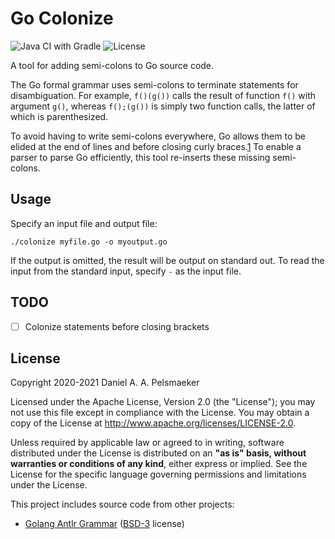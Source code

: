 # Go Colonize

![Java CI with Gradle](https://github.com/Virtlink/go-colonize/workflows/Java%20CI%20with%20Gradle/badge.svg)
![License](https://img.shields.io/github/license/virtlink/go-colonize)

A tool for adding semi-colons to Go source code.

The Go formal grammar uses semi-colons to terminate statements for disambiguation. For example, `f()(g())` calls the result of function `f()` with argument `g()`, whereas `f();(g())` is simply two function calls, the latter of which is parenthesized.

To avoid having to write semi-colons everywhere, Go allows them to be elided at the end of lines and before closing
curly braces.[1] To enable a parser to parse Go efficiently, this tool re-inserts these missing semi-colons.

## Usage
Specify an input file and output file:

    ./colonize myfile.go -o myoutput.go

If the output is omitted, the result will be output on standard out.
To read the input from the standard input, specify `-` as the input file.

## TODO
- [ ] Colonize statements before closing brackets
 

## License
Copyright 2020-2021 Daniel A. A. Pelsmaeker

Licensed under the Apache License, Version 2.0 (the "License"); you may not use this file except in compliance with the License. You may obtain a copy of the License at <http://www.apache.org/licenses/LICENSE-2.0>.

Unless required by applicable law or agreed to in writing, software distributed under the License is distributed on an **"as is" basis, without warranties or conditions of any kind**, either express or implied. See the License for the specific language governing permissions and limitations under the License.

This project includes source code from other projects:

- [Golang Antlr Grammar][2] ([BSD-3][3] license) 

[1]: https://golang.org/doc/effective_go.html#semicolons
[2]: https://github.com/antlr/grammars-v4/tree/master/golang
[3]: https://opensource.org/licenses/BSD-3-Clause